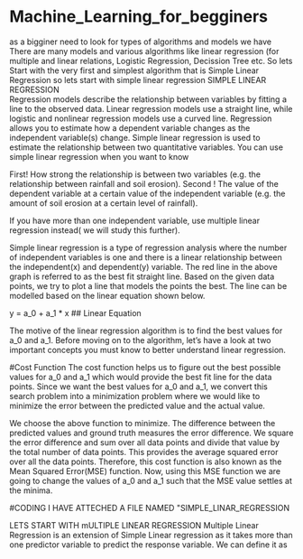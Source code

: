 # Machine_Learning_for_begginers
as a bigginer need to look for types of algorithms and models we have
There are many models and various algorithms like linear regression (for multiple and linear relations, Logistic Regression, Decission Tree etc. So lets Start with the very first and simplest algorithm that is Simple Linear Regression
so lets start with simple linear regression
SIMPLE LINEAR REGRESSION      
Regression models describe the relationship between variables by fitting a line to the observed data. Linear regression models use a straight line, while logistic and nonlinear regression models use a curved line. Regression allows you to estimate how a dependent variable changes as the independent variable(s) change.
Simple linear regression is used to estimate the relationship between two quantitative variables. You can use simple linear regression when you want to know


First! How strong the relationship is between two variables (e.g. the relationship between rainfall and soil erosion).
Second ! The value of the dependent variable at a certain value of the independent variable (e.g. the amount of soil erosion at a certain level of rainfall).

If you have more than one independent variable, use multiple linear regression instead( we will study this further).

Simple linear regression is a type of regression analysis where the number of independent variables is one and there is a linear relationship between the independent(x) and dependent(y) variable. The red line in the above graph is referred to as the best fit straight line. Based on the given data points, we try to plot a line that models the points the best. The line can be modelled based on the linear equation shown below.

y = a_0 + a_1 * x      ## Linear Equation


The motive of the linear regression algorithm is to find the best values for a_0 and a_1. Before moving on to the algorithm, let’s have a look at two important concepts you must know to better understand linear regression.

#Cost Function
The cost function helps us to figure out the best possible values for a_0 and a_1 which would provide the best fit line for the data points. Since we want the best values for a_0 and a_1, we convert this search problem into a minimization problem where we would like to minimize the error between the predicted value and the actual value.


We choose the above function to minimize. The difference between the predicted values and ground truth measures the error difference. We square the error difference and sum over all data points and divide that value by the total number of data points. This provides the average squared error over all the data points. Therefore, this cost function is also known as the Mean Squared Error(MSE) function. Now, using this MSE function we are going to change the values of a_0 and a_1 such that the MSE value settles at the minima.


#CODING
I HAVE ATTECHED A FILE NAMED "SIMPLE_LINAR_REGRESSION


LETS START WITH mULTIPLE LINEAR REGRESSION
Multiple Linear Regression is an extension of Simple Linear regression as it takes more than one predictor variable to predict the response variable. We can define it as



